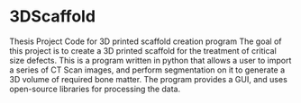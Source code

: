 # 3DScaffold
Thesis Project Code for 3D printed scaffold creation program
The goal of this project is to create a 3D printed scaffold for the treatment of critical size defects. This is a program written in python that allows a user to import a series of CT Scan images, and perform segmentation on it to generate a 3D volume of required bone matter. The program provides a GUI, and uses open-source libraries for processing the data.

